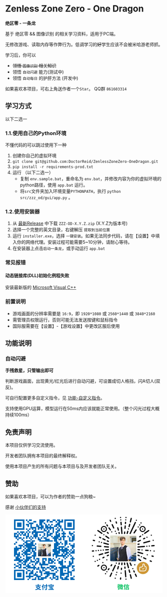# Zenless Zone Zero - One Dragon

__绝区零 - 一条龙__

基于 绝区零 && 图像识别 的相关学习资料，适用于PC端。

无修改游戏、读取内存等作弊行为。低调学习的~~好~~学生应该不会被米哈游老师抓。

学习后，你可以

- ~~领悟 `图像识别` 相关知识~~
- 领悟 `自动闪避` 能力(测试中)
- 领悟 `自动每日` 的护肝方法 (开发中)

如果喜欢本项目，可右上角送作者一个```Star```。 QQ群 `861603314`

## 学习方式

以下二选一

### 1.1.使用自己的Python环境

不懂代码的可以跳过使用下一种

1. 创建你自己的虚拟环境
2. `git clone git@github.com:DoctorReid/ZenlessZoneZero-OneDragon.git`
3. `pip install -r requirements-prod.txt`
4. 运行 （以下二选一）
   - 复制 `env.sample.bat`，重命名为 `env.bat`，并修改内容为你的虚拟环境的python路径，使用 `app.bat` 运行。
   - 将`src`文件夹加入环境变量`PYTHONPATH`，执行 `python src/zzz_od/gui/app.py` 。

### 1.2.使用安装器

1. 从 [最新Release](https://github.com/DoctorReid/ZenlessZoneZero-OneDragon/releases/tag/latest) 中下载 `ZZZ-OD-X.Y.Z.zip` (X.Y.Z为版本号)
2. 选择一个完整的英文目录，右键解压 `提取到当前位置`
3. 运行 `installer.exe`，选择 `一键安装`。如果无法同步代码，请在【设置】中填入你的网络代理。安装过程可能需要5~10分钟，请耐心等待。
4. 在安装器上点击`启动一条龙`，或手动运行 `app.bat`


### 常见报错

#### 动态链接库(DLL)初始化例程失败

安装最新版的 [Microsoft Visual C++](https://aka.ms/vs/17/release/vc_redist.x64.exe)

### 前置说明

- 游戏画面的分辨率需要是 `16:9`，即 `1920*1080` 或 `2560*1440` 或 `3840*2160`
- 需管理员权限运行，否则可能无法发送按键和鼠标指令
- 国际服需要在【设置】-【游戏设置】中更改区服后使用


## 功能说明

### 自动闪避

__手残救星，只管输出即可__

判断游戏画面，出现黄光/红光后进行自动闪避，可设置成切人格挡，闪A切人(双反)。

可自行配置更多自定义指令，见 [功能-自定义指令](https://github.com/DoctorReid/ZenlessZoneZero-OneDragon/wiki/%E5%8A%9F%E8%83%BD-%E8%87%AA%E5%AE%9A%E4%B9%89%E6%8C%87%E4%BB%A4)。

支持使用GPU运算，模型运行在50ms内应该就能正常使用。（整个闪光过程大概持续100ms）


## 免责声明

本项目仅供学习交流使用。

开发者团队拥有本项目的最终解释权。

使用本项目产生的所有问题与本项目与及开发者团队无关。


## 赞助

如果喜欢本项目，可以为作者的赞助一点狗粮~

感谢 [小伙伴们的支持](https://github.com/DoctorReid/OneDragon-Thanks)

![赞助](./image/sponsor.png)
